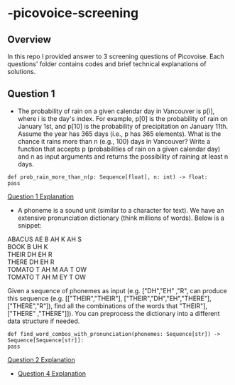 # -picovoice-screening

## Overview
In this repo I provided answer to 3 screening questions of Picovoise.
Each questions' folder contains codes and brief technical explanations
of solutions. 

## Question 1
- The probability of rain on a given calendar day in Vancouver is p[i], where i is the day's index. For
example, p[0] is the probability of rain on January 1st, and p[10] is the probability of precipitation on January 11th. Assume
the year has 365 days (i.e., p has 365 elements). What is the chance it rains more than n (e.g., 100) days in Vancouver?
Write a function that accepts p (probabilities of rain on a given calendar day) and n as input arguments and returns the
possibility of raining at least n days.
```
def prob_rain_more_than_n(p: Sequence[float], n: int) -> float:
pass
```
[Question 1 Explanation](Q1/explanation.md)

- A phoneme is a sound unit (similar to a character for text). We have an extensive pronunciation
dictionary (think millions of words). Below is a snippet:

ABACUS AE B AH K AH S  
BOOK B UH K  
THEIR DH EH R  
THERE DH EH R  
TOMATO T AH M AA T OW  
TOMATO T AH M EY T OW  

Given a sequence of phonemes as input (e.g. ["DH","EH"
,"R", can produce this sequence (e.g. [["THEIR","THEIR"], ["THEIR","DH","EH","THERE"], ["THERE","R"]), find all the combinations of the words that
"THEIR"], ["THERE"
,"THERE"]]). You can preprocess the dictionary into a different data structure if needed.

```
def find_word_combos_with_pronunciation(phonemes: Sequence[str]) -> Sequence[Sequence[str]]:
pass

```
[Question 2 Explanation](Q2/explanation.md)
- [Question 4 Explanation](Q4/explanation.md)
